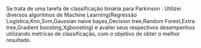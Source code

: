  Se trata de uma tarefa de classificação binária para Parkinson . Utilizei diversos algoritmos de Machine Learning(Regressão Logistica,Knn,Svm,Gaussian naive bayes,Decision tree,Random Forest,Extra tree,Gradient boosting,Xgboosting) e avaliei seus respectivos desempenhos utilizando métricas de classificação, com o objetivo de obter o melhor resultado.
